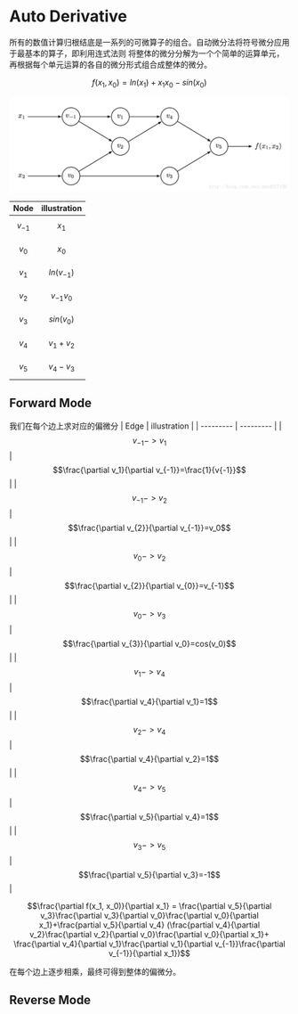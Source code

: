Auto Derivative
====

所有的数值计算归根结底是一系列的可微算子的组合。自动微分法将符号微分应用于最基本的算子，即利用连式法则
将整体的微分分解为一个个简单的运算单元，再根据每个单元运算的各自的微分形式组合成整体的微分。

$$
f(x_1, x_0) = ln(x_1)+x_1x_0-sin(x_0)
$$

<img src="./figs/compute-graph.png"/>

| Node			| illustration			|
| --------- | --------- |
| $$v_{-1}$$	| $$x_1$$				|
| $$v_0$$		| $$x_0$$				|
| $$v_1$$		| $$ln(v_{-1})$$		|
| $$v_2$$		| $$v_{-1}v_0$$			|
| $$v_3$$		| $$sin(v_0)$$			|
| $$v_4$$		| $$v_1+v_2$$			|
| $$v_5$$		| $$v_4-v_3$$			|


Forward Mode
----
我们在每个边上求对应的偏微分
| Edge			| illustration			|
| --------- | --------- |
| $$v_{-1}->v_1$$		| $$\frac{\partial v_1}{\partial v_{-1}}=\frac{1}{v{-1}}$$		|
| $$v_{-1}->v_2$$		| $$\frac{\partial v_{2}}{\partial v_{-1}}=v_0$$			|
| $$v_{0}->v_2$$		| $$\frac{\partial v_{2}}{\partial v_{0}}=v_{-1}$$			|
| $$v_0->v_3$$		| $$\frac{\partial v_{3}}{\partial v_0}=cos(v_0)$$			|
| $$v_1->v_4$$		| $$\frac{\partial v_4}{\partial v_1}=1$$			|
| $$v_2->v_4$$		| $$\frac{\partial v_4}{\partial v_2}=1$$			|
| $$v_4->v_5$$		| $$\frac{\partial v_5}{\partial v_4}=1$$			|
| $$v_3->v_5$$		| $$\frac{\partial v_5}{\partial v_3}=-1$$			|

$$\frac{\partial f(x_1, x_0)}{\partial x_1} = 
	\frac{\partial v_5}{\partial v_3}\frac{\partial v_3}{\partial v_0}\frac{\partial v_0}{\partial x_1}+\frac{partial v_5}{\partial v_4}
	(\frac{partial v_4}{\partial v_2}\frac{\partial v_2}{\partial v_0}\frac{\partial v_0}{\partial x_1}+
	\frac{\partial v_4}{\partial v_1}\frac{\partial v_1}{\partial v_{-1}}\frac{\partial v_{-1}}{\partial x_1})$$

在每个边上逐步相乘，最终可得到整体的偏微分。

Reverse Mode
----
